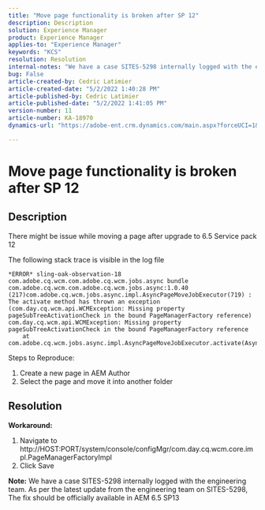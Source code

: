 ```yaml
---
title: "Move page functionality is broken after SP 12"
description: Description
solution: Experience Manager
product: Experience Manager
applies-to: "Experience Manager"
keywords: "KCS"
resolution: Resolution
internal-notes: "We have a case SITES-5298 internally logged with the engineering team. As per the latest update from the engineering team on SITES-5298, The fix should be officially available in AEM 6.5 SP13"
bug: False
article-created-by: Cedric Latimier
article-created-date: "5/2/2022 1:40:28 PM"
article-published-by: Cedric Latimier
article-published-date: "5/2/2022 1:41:05 PM"
version-number: 11
article-number: KA-18970
dynamics-url: "https://adobe-ent.crm.dynamics.com/main.aspx?forceUCI=1&pagetype=entityrecord&etn=knowledgearticle&id=f94c9c69-1dca-ec11-a7b5-6045bd00db33"

---
```

# Move page functionality is broken after SP 12

## Description


There might be issue while moving a page after upgrade to 6.5 Service pack 12

The following stack trace is visible in the log file


```
*ERROR* sling-oak-observation-18 com.adobe.cq.wcm.com.adobe.cq.wcm.jobs.async bundle com.adobe.cq.wcm.com.adobe.cq.wcm.jobs.async:1.0.40 (217)com.adobe.cq.wcm.jobs.async.impl.AsyncPageMoveJobExecutor(719) : The activate method has thrown an exception (com.day.cq.wcm.api.WCMException: Missing property pageSubTreeActivationCheck in the bound PageManagerFactory reference)
com.day.cq.wcm.api.WCMException: Missing property pageSubTreeActivationCheck in the bound PageManagerFactory reference
    at com.adobe.cq.wcm.jobs.async.impl.AsyncPageMoveJobExecutor.activate(AsyncPageMoveJobExecutor.java:350)
```


Steps to Reproduce:
 1. Create a new page in AEM Author
 2. Select the page and move it into another folder


## Resolution


<b>Workaround: </b>

1. Navigate to http://HOST:PORT/system/console/configMgr/com.day.cq.wcm.core.impl.PageManagerFactoryImpl
2. Click Save


<b>Note:</b> We have a case SITES-5298 internally logged with the engineering team.
 As per the latest update from the engineering team on SITES-5298, The fix should be officially available in AEM 6.5 SP13
